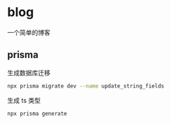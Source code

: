 # blog

一个简单的博客

## prisma

生成数据库迁移

```bash
npx prisma migrate dev --name update_string_fields
```

生成 ts 类型

```bash
npx prisma generate
```
